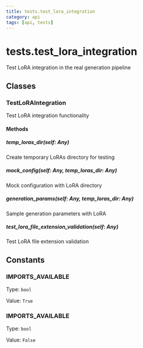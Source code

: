 ```yaml
---
title: tests.test_lora_integration
category: api
tags: [api, tests]
---
```


# tests.test_lora_integration

Test LoRA integration in the real generation pipeline

## Classes

### TestLoRAIntegration

Test LoRA integration functionality

#### Methods

##### temp_loras_dir(self: Any)

Create temporary LoRAs directory for testing

##### mock_config(self: Any, temp_loras_dir: Any)

Mock configuration with LoRA directory

##### generation_params(self: Any, temp_loras_dir: Any)

Sample generation parameters with LoRA

##### test_lora_file_extension_validation(self: Any)

Test LoRA file extension validation

## Constants

### IMPORTS_AVAILABLE

Type: `bool`

Value: `True`

### IMPORTS_AVAILABLE

Type: `bool`

Value: `False`

